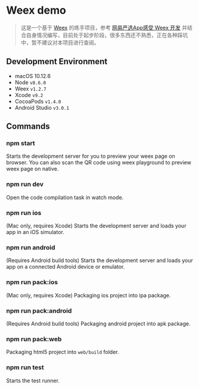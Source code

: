 # Weex demo

> 这是一个基于 [Weex](https://weex.apache.org/cn/) 的练手项目，参考 [网易严选App感受 Weex 开发](https://segmentfault.com/a/1190000011027225) 并结合自身情况编写，目前处于起步阶段，很多东西还不熟悉，正在各种踩坑中，暂不建议对本项目进行查阅。

## Development Environment

* macOS 10.12.6
* Node `v8.6.0`
* Weex `v1.2.7`
* Xcode `v9.2`
* CocoaPods `v1.4.0`
* Android Studio `v3.0.1`

## Commands

### npm start

Starts the development server for you to preview your weex page on browser.
You can also scan the QR code using weex playground to preview weex page on native.

### npm run dev

Open the code compilation task in watch mode.

### npm run ios

(Mac only, requires Xcode)
Starts the development server and loads your app in an iOS simulator.

### npm run android

(Requires Android build tools)
Starts the development server and loads your app on a connected Android device or emulator.

### npm run pack:ios

(Mac only, requires Xcode)
Packaging ios project into ipa package.

### npm run pack:android

(Requires Android build tools)
Packaging android project into apk package.

### npm run pack:web

Packaging html5 project into `web/build` folder.

### npm run test

Starts the test runner.
